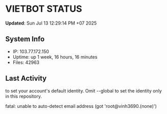 # VIETBOT STATUS
**Updated**: Sun Jul 13 12:29:14 PM +07 2025

## System Info
- IP: 103.77.172.150
- Uptime: up 1 week, 16 hours, 16 minutes
- Files: 42963

## Last Activity

to set your account's default identity.
Omit --global to set the identity only in this repository.

fatal: unable to auto-detect email address (got 'root@vinh3690.(none)')
